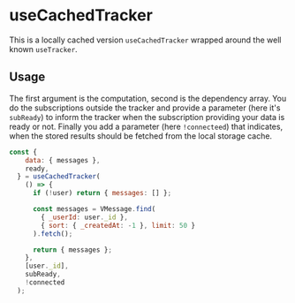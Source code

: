 # useCachedTracker

This is a locally cached version `useCachedTracker` wrapped around the well known `useTracker`. 

## Usage

The first argument is the computation, second is the dependency array. You do the subscriptions outside the tracker and
provide a parameter (here it's `subReady`) to inform the tracker when the subscription providing your data is ready or not.
Finally you add a parameter (here `!connecteed`) that indicates, when the stored results should be fetched from the local storage cache.

```js
const {
    data: { messages },
    ready,
  } = useCachedTracker(
    () => {
      if (!user) return { messages: [] };

      const messages = VMessage.find(
        { _userId: user._id },
        { sort: { _createdAt: -1 }, limit: 50 }
      ).fetch();

      return { messages };
    },
    [user._id],
    subReady,
    !connected
  );
  ```